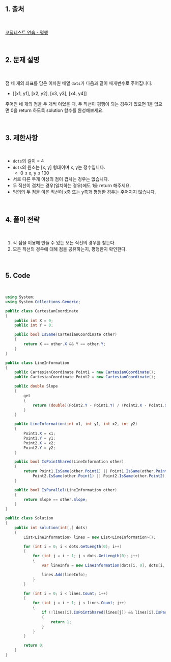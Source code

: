 ## 1. 출처

<br>

[코딩테스트 연습 - 평행](https://school.programmers.co.kr/learn/courses/30/lessons/120875)

<br>

## 2. 문제 설명

<br>

점 네 개의 좌표를 담은 이차원 배열  `dots`가 다음과 같이 매개변수로 주어집니다.

- \[[x1, y1], [x2, y2], [x3, y3], [x4, y4]\]

주어진 네 개의 점을 두 개씩 이었을 때, 두 직선이 평행이 되는 경우가 있으면 1을 없으면 0을 return 하도록 solution 함수를 완성해보세요.

<br>

## 3. 제한사항

<br>

- `dots`의 길이 = 4
- `dots`의 원소는 [x, y] 형태이며 x, y는 정수입니다.
    - 0 ≤ x, y ≤ 100
- 서로 다른 두개 이상의 점이 겹치는 경우는 없습니다.
- 두 직선이 겹치는 경우(일치하는 경우)에도 1을 return 해주세요.
- 임의의 두 점을 이은 직선이 x축 또는 y축과 평행한 경우는 주어지지 않습니다.

<br>

## 4. 풀이 전략

<br>

1. 각 점을 이용해 만들 수 있는 모든 직선의 경우를 찾는다.
2. 모든 직선의 경우에 대해 점을 공유하는지, 평행한지 확인한다.

<br>

## 5. Code

<br>

```cs
using System;
using System.Collections.Generic;

public class CartesianCoordinate
{
    public int X = 0;
    public int Y = 0;

    public bool IsSame(CartesianCoordinate other)
    {
        return X == other.X && Y == other.Y;
    }
}

public class LineInformation
{
    public CartesianCoordinate Point1 = new CartesianCoordinate();
    public CartesianCoordinate Point2 = new CartesianCoordinate();

    public double Slope
    {
        get
        {
            return (double)(Point2.Y - Point1.Y) / (Point2.X - Point1.X);
        }
    }

    public LineInformation(int x1, int y1, int x2, int y2)
    {
        Point1.X = x1;
        Point1.Y = y1;
        Point2.X = x2;
        Point2.Y = y2;
    }

    public bool IsPointShared(LineInformation other)
    {
        return Point1.IsSame(other.Point1) || Point1.IsSame(other.Point2) ||
            Point2.IsSame(other.Point1) || Point2.IsSame(other.Point2);
    }

    public bool IsParallel(LineInformation other)
    {
        return Slope == other.Slope;
    }
}

public class Solution
{
    public int solution(int[,] dots)
    {
        List<LineInformation> lines = new List<LineInformation>();

        for (int i = 0; i < dots.GetLength(0); i++)
        {
            for (int j = i + 1; j < dots.GetLength(0); j++)
            {
                var lineInfo = new LineInformation(dots[i, 0], dots[i, 1], dots[j, 0], dots[j, 1]);

                lines.Add(lineInfo);
            }
        }

        for (int i = 0; i < lines.Count; i++)
        {
            for (int j = i + 1; j < lines.Count; j++)
            {
                if (!lines[i].IsPointShared(lines[j]) && lines[i].IsParallel(lines[j]))
                {
                    return 1;
                }
            }
        }

        return 0;
    }
}
```